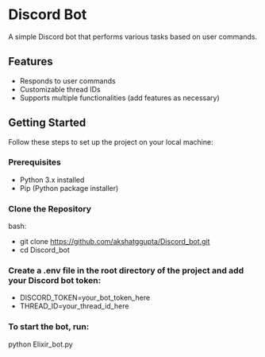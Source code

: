 # Discord Bot

A simple Discord bot that performs various tasks based on user commands.

## Features

- Responds to user commands
- Customizable thread IDs
- Supports multiple functionalities (add features as necessary)

## Getting Started

Follow these steps to set up the project on your local machine:

### Prerequisites

- Python 3.x installed
- Pip (Python package installer)

### Clone the Repository

bash:
- git clone https://github.com/akshatggupta/Discord_bot.git
- cd Discord_bot

### Create a .env file in the root directory of the project and add your Discord bot token:
- DISCORD_TOKEN=your_bot_token_here
- THREAD_ID=your_thread_id_here

### To start the bot, run:
python Elixir_bot.py

